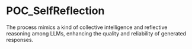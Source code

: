 # POC_SelfReflection
The process mimics a kind of collective intelligence and reflective reasoning among LLMs, enhancing the quality and reliability of generated responses.
